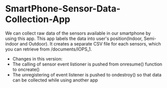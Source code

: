 # SmartPhone-Sensor-Data-Collection-App
We can collect raw data of the sensors available in our smartphone by using this app.
This app labels the data into user's position(Indoor, Semi-indoor and Outdoor).
It creates a separate CSV file for each sensors, which you can retrieve from /documents/IOPS_1.

* Changes in this version:
* The calling of sensor event listioner is pushed from onresume() function to oncreate()
* The unregistering of event listener is pushed to ondestroy() so that data can be collected while using another app
